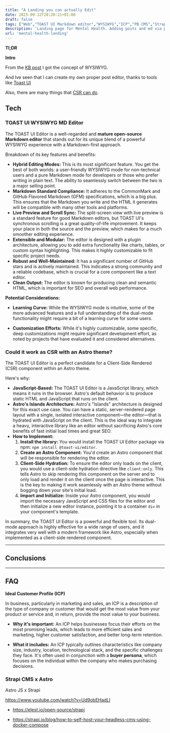 ```yaml
---
title: "A Landing you can actually Edit"
date: 2025-09-12T20:20:21+01:00
draft: false
tags: ["Web","TOAST UI Markdown editor","WYSIWYG","ICP","PB CMS","Strapi x Astro"]
description: 'Landing page for Mental Health. Adding posts and md via pocketbase.'
url: 'mental-health-landing'
---
```



**Tl;DR**


**Intro**

From the [KB post](https://jalcocert.github.io/JAlcocerT/knowledge-management/) I got the concept of WYSIWYG.

And Ive seen that I can create my own proper post editor, thanks to tools like [Toast UI](#toast-ui-wysiwyg-md-editor) 

Also, there are many things that [CSR can do](https://jalcocert.github.io/JAlcocerT/csr-and-js/).


## Tech

### TOAST UI WYSIWYG MD Editor

The TOAST UI Editor is a well-regarded and **mature open-source Markdown editor** that stands out for its unique blend of a powerful WYSIWYG experience with a Markdown-first approach. 

Breakdown of its key features and benefits:

* **Hybrid Editing Modes:** This is its most significant feature. You get the best of both worlds: a user-friendly WYSIWYG mode for non-technical users and a pure Markdown mode for developers or those who prefer writing in plain text. The ability to seamlessly switch between the two is a major selling point.
* **Markdown Standard Compliance:** It adheres to the CommonMark and GitHub Flavored Markdown (GFM) specifications, which is a big plus. This ensures that the Markdown you write and the HTML it generates will be compatible with many other tools and platforms.
* **Live Preview and Scroll Sync:** The split-screen view with live preview is a standard feature for good Markdown editors, but TOAST UI's synchronous scrolling is a great quality-of-life improvement. It keeps your place in both the source and the preview, which makes for a much smoother editing experience.
* **Extensible and Modular:** The editor is designed with a plugin architecture, allowing you to add extra functionality like charts, tables, or custom syntax highlighting. This makes it highly customizable to fit specific project needs.
* **Robust and Well-Maintained:** It has a significant number of GitHub stars and is actively maintained. This indicates a strong community and a reliable codebase, which is crucial for a core component like a text editor.
* **Clean Output:** The editor is known for producing clean and semantic HTML, which is important for SEO and overall web performance.

**Potential Considerations:**

* **Learning Curve:** While the WYSIWYG mode is intuitive, some of the more advanced features and a full understanding of the dual-mode functionality might require a bit of a learning curve for some users.

* **Customization Efforts:** While it's highly customizable, some specific, deep customizations might require significant development effort, as noted by projects that have evaluated it and considered alternatives.

### Could it work as CSR with an Astro theme?

The TOAST UI Editor is a perfect candidate for a Client-Side Rendered (CSR) component within an Astro theme.

Here's why:

* **JavaScript-Based:** The TOAST UI Editor is a JavaScript library, which means it runs in the browser. Astro's default behavior is to produce static HTML and JavaScript that runs on the client.
* **Astro's Islands Architecture:** Astro's "Islands" architecture is designed for this exact use case. You can have a static, server-rendered page layout with a single, isolated interactive component—the editor—that is hydrated with JavaScript on the client. This is the ideal way to integrate a heavy, interactive library like an editor without sacrificing Astro's core benefits of fast initial load times and great SEO.
* **How to Implement:**
    1.  **Install the library:** You would install the TOAST UI Editor package via npm: `npm install @toast-ui/editor`.
    2.  **Create an Astro Component:** You'd create an Astro component that will be responsible for rendering the editor.
    3.  **Client-Side Hydration:** To ensure the editor only loads on the client, you would use a client-side hydration directive like `client:only`. This tells Astro to skip rendering this component on the server and to only load and render it on the client once the page is interactive. This is the key to making it work seamlessly with an Astro theme without bogging down your site's initial load.
    4.  **Import and Initialize:** Inside your Astro component, you would import the necessary JavaScript and CSS files for the editor and then initialize a new editor instance, pointing it to a container `div` in your component's template.

In summary, the TOAST UI Editor is a powerful and flexible tool. Its dual-mode approach is highly effective for a wide range of users, and it integrates very well with a modern framework like Astro, especially when implemented as a client-side rendered component.


---


## Conclusions

---

## FAQ

**Ideal Customer Profile (ICP)**

In business, particularly in marketing and sales, an ICP is a description of the type of company or customer that would get the most value from your product or service and, in return, provide the most value to your business.

* **Why it's important:** An ICP helps businesses focus their efforts on the most promising leads, which leads to more efficient sales and marketing, higher customer satisfaction, and better long-term retention.

* **What it includes:** An ICP typically outlines characteristics like company size, industry, location, technological stack, and the specific challenges they face. It's often used in conjunction with a **buyer persona**, which focuses on the individual within the company who makes purchasing decisions.

### Strapi CMS x Astro

Astro JS x Strapi

https://www.youtube.com/watch?v=Ud9obEHadLI

* https://elest.io/open-source/strapi

* https://strapi.io/blog/how-to-self-host-your-headless-cms-using-docker-compose